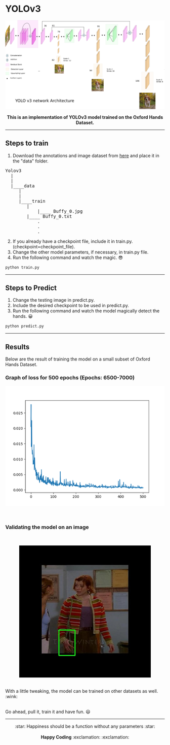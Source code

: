 # YOLOv3 
<p align="center">
<img  src="images/yolov3.png">
</p>
<p align="center">
<b>This is an implementation of YOLOv3 model trained on the Oxford Hands Dataset.</b> <br> 
</p>

------------------------------
## Steps to train
1. Download the annotations and image dataset from [here](https://drive.google.com/file/d/1KHzFdt3ZpdOcvyGgmfdqZsn-8-088JO6/view?usp=sharing) and place it in the "data" folder. 
<pre>
Yolov3
  |
  |
  |____data 
	 |
	 |
	 |____train 
		|
 	        |____ Buffy_0.jpg 
		|____ Buffy_0.txt 
			.
			.
			.
</pre>

2. If you already have a checkpoint file, include it in train.py. (checkpoint=checkpoint_file). <br>
3. Change the other model parameters, if necessary, in train.py file. <br>
4. Run the following command and watch the magic. :sunglasses: <br>

```.bash
python train.py
```

---------------------------------

## Steps to Predict
1. Change the testing image in predict.py. <br>
2. Include the desired checkpoint to be used in predict.py. <br>
3. Run the following command and watch the model magically detect the hands. :grinning: <br>

```.bash
python predict.py
```

----------------------------------

## Results
Below are the result of training the model on a small subset of Oxford Hands Dataset. <br>
### Graph of loss for 500 epochs (Epochs: 6500-7000)
<p align="center">
<img src="images/final-loss_7000.png">
</p>
<br>

### Validating the model on an image 
<br>
<p align="center">
<img src="images/Result.jpg">
</p>
<br>
With a little tweaking, the model can be trained on other datasets as well. :wink: <br> <br>

Go ahead, pull it, train it and have fun. :smiley: <br>

-------------------------------------
<p align="center">
:star: Happiness should be a function without any parameters :star: <br> <br>
<b>Happy Coding</b> :exclamation: :exclamation:
</p>

